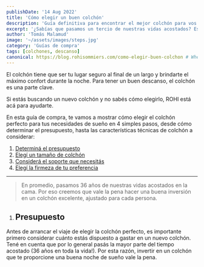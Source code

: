 ```yaml
---
publishDate: '14 Aug 2022'
title: 'Cómo elegir un buen colchón'
description: 'Guía definitiva para encontrar el mejor colchón para vos.'
excerpt: '¿Sabías que pasamos un tercio de nuestras vidas acostados? Esta es la guía definitiva para elegir un colchón ideal para vos, traido de la mano de ROHI Sommiers.'
author: 'Tomás Malamud'
image: '~/assets/images/steps.jpg'
category: 'Guías de compra'
tags: [colchones, descanso]
canonical: https://blog.rohisommiers.com/como-elegir-buen-colchon # When posting content to multiple platforms at the same time (such as this website and Medium) and want to specify the ultimate authority. Remove it to automatically generate canonical
---
```


El colchón tiene que ser tu lugar seguro al final de un largo y brindarte el máximo confort durante la noche. Para tener un buen descanso, el colchón es una parte clave.

Si estás buscando un nuevo colchón y no sabés cómo elegirlo, ROHI está acá para ayudarte.

En esta guía de compra, te vamos a mostrar cómo elegir el colchón perfecto para tus necesidades de sueño en 4 simples pasos, desde cómo determinar el presupuesto, hasta las características técnicas de colchón a considerar:

1. [Determiná el presupuesto](#presupuesto)
2. [Elegí un tamaño de colchón](#tamaño)
3. [Considerá el soporte que necesitás](#soporte)
4. [Elegí la firmeza de tu preferencia](#firmeza)


---

> En promedio, pasamos 36 años de nuestras vidas acostados en la cama. Por eso creemos que vale la pena hacer una buena inversión en un colchón excelente, ajustado para cada persona.

1. ## Presupuesto

Antes de arrancar el viaje de elegir la colchón perfecto, es importante primero considerar cuánto estás dispuesto a gastar en un nuevo colchón. Tené en cuenta que por lo general pasás la mayor parte del tiempo acostado (36 años en toda la vida!). Por esta razón, invertir en un colchón que te proporcione una buena noche de sueño vale la pena.
